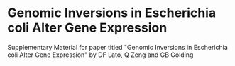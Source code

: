 # Genomic Inversions in Escherichia coli Alter Gene Expression
Supplementary Material for paper titled "Genomic Inversions in Escherichia coli Alter Gene Expression" by DF Lato, Q Zeng and GB Golding
